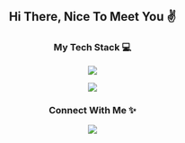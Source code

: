 <h2 align="center">Hi There, Nice To Meet You ✌</h2>

<h3 align="center">My Tech Stack 💻</h3>
<p align="center">
  <a href="#">
    <img src="https://skillicons.dev/icons?i=html,css,js,php,mysql,python,c,cs,cpp,java,nodejs,react" />
  </a>
</p>
<p align="center">
  <a href="#">
      <img src="https://skillicons.dev/icons?i=vscode,eclipse,visualstudio,git,cloudflare,figma,ai,ps" />
  </a>
</p>
<h3 align="center">Connect With Me ✨</h3>
<p align="center">
  <a href="https://skillicons.dev">
    <img src="https://skillicons.dev/icons?i=linkedin,codepen,instagram,twitter" />
  </a>
</p>
<!-- Credit to this guy 👉(https://github.com/tandpfun/skill-icons) -->
